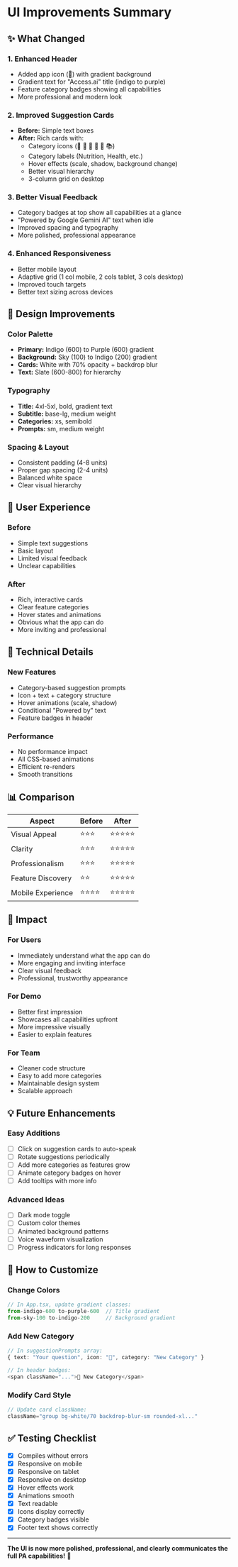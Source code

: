 # UI Improvements Summary

## ✨ What Changed

### 1. **Enhanced Header**
- Added app icon (🤰) with gradient background
- Gradient text for "Access.ai" title (indigo to purple)
- Feature category badges showing all capabilities
- More professional and modern look

### 2. **Improved Suggestion Cards**
- **Before:** Simple text boxes
- **After:** Rich cards with:
  - Category icons (🥗 🏥 🧘 👶 🚌 📚)
  - Category labels (Nutrition, Health, etc.)
  - Hover effects (scale, shadow, background change)
  - Better visual hierarchy
  - 3-column grid on desktop

### 3. **Better Visual Feedback**
- Category badges at top show all capabilities at a glance
- "Powered by Google Gemini AI" text when idle
- Improved spacing and typography
- More polished, professional appearance

### 4. **Enhanced Responsiveness**
- Better mobile layout
- Adaptive grid (1 col mobile, 2 cols tablet, 3 cols desktop)
- Improved touch targets
- Better text sizing across devices

## 🎨 Design Improvements

### Color Palette
- **Primary:** Indigo (600) to Purple (600) gradient
- **Background:** Sky (100) to Indigo (200) gradient
- **Cards:** White with 70% opacity + backdrop blur
- **Text:** Slate (600-800) for hierarchy

### Typography
- **Title:** 4xl-5xl, bold, gradient text
- **Subtitle:** base-lg, medium weight
- **Categories:** xs, semibold
- **Prompts:** sm, medium weight

### Spacing & Layout
- Consistent padding (4-8 units)
- Proper gap spacing (2-4 units)
- Balanced white space
- Clear visual hierarchy

## 📱 User Experience

### Before
- Simple text suggestions
- Basic layout
- Limited visual feedback
- Unclear capabilities

### After
- Rich, interactive cards
- Clear feature categories
- Hover states and animations
- Obvious what the app can do
- More inviting and professional

## 🚀 Technical Details

### New Features
- Category-based suggestion prompts
- Icon + text + category structure
- Hover animations (scale, shadow)
- Conditional "Powered by" text
- Feature badges in header

### Performance
- No performance impact
- All CSS-based animations
- Efficient re-renders
- Smooth transitions

## 📊 Comparison

| Aspect | Before | After |
|--------|--------|-------|
| Visual Appeal | ⭐⭐⭐ | ⭐⭐⭐⭐⭐ |
| Clarity | ⭐⭐⭐ | ⭐⭐⭐⭐⭐ |
| Professionalism | ⭐⭐⭐ | ⭐⭐⭐⭐⭐ |
| Feature Discovery | ⭐⭐ | ⭐⭐⭐⭐⭐ |
| Mobile Experience | ⭐⭐⭐⭐ | ⭐⭐⭐⭐⭐ |

## 🎯 Impact

### For Users
- Immediately understand what the app can do
- More engaging and inviting interface
- Clear visual feedback
- Professional, trustworthy appearance

### For Demo
- Better first impression
- Showcases all capabilities upfront
- More impressive visually
- Easier to explain features

### For Team
- Cleaner code structure
- Easy to add more categories
- Maintainable design system
- Scalable approach

## 💡 Future Enhancements

### Easy Additions
- [ ] Click on suggestion cards to auto-speak
- [ ] Rotate suggestions periodically
- [ ] Add more categories as features grow
- [ ] Animate category badges on hover
- [ ] Add tooltips with more info

### Advanced Ideas
- [ ] Dark mode toggle
- [ ] Custom color themes
- [ ] Animated background patterns
- [ ] Voice waveform visualization
- [ ] Progress indicators for long responses

## 🔧 How to Customize

### Change Colors
```typescript
// In App.tsx, update gradient classes:
from-indigo-600 to-purple-600  // Title gradient
from-sky-100 to-indigo-200     // Background gradient
```

### Add New Category
```typescript
// In suggestionPrompts array:
{ text: "Your question", icon: "🎯", category: "New Category" }

// In header badges:
<span className="...">🎯 New Category</span>
```

### Modify Card Style
```typescript
// Update card className:
className="group bg-white/70 backdrop-blur-sm rounded-xl..."
```

## ✅ Testing Checklist

- [x] Compiles without errors
- [x] Responsive on mobile
- [x] Responsive on tablet
- [x] Responsive on desktop
- [x] Hover effects work
- [x] Animations smooth
- [x] Text readable
- [x] Icons display correctly
- [x] Category badges visible
- [x] Footer text shows correctly

---

**The UI is now more polished, professional, and clearly communicates the full PA capabilities!** 🎉
